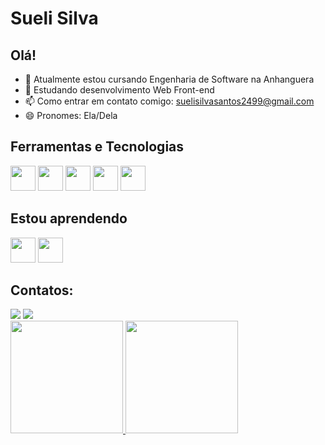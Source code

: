 # Sueli Silva
## Olá!

- 🔭 Atualmente estou cursando Engenharia de Software na Anhanguera
- 🌱 Estudando desenvolvimento Web Front-end
- 📫 Como entrar em contato comigo: suelisilvasantos2499@gmail.com
- 😄 Pronomes: Ela/Dela
  
## Ferramentas e Tecnologias
<img src="https://cdn.jsdelivr.net/gh/devicons/devicon@latest/icons/canva/canva-original.svg" width="40" height="40"/> <img src="https://cdn.jsdelivr.net/gh/devicons/devicon@latest/icons/github/github-original.svg" width="40" height="40"/>  <img src="https://cdn.jsdelivr.net/gh/devicons/devicon@latest/icons/vscode/vscode-original.svg" width="40" height="40"/> 
<img src="https://cdn.jsdelivr.net/gh/devicons/devicon@latest/icons/html5/html5-original.svg" width="40" height="40"/>
<img src="https://cdn.jsdelivr.net/gh/devicons/devicon@latest/icons/css3/css3-original.svg" width="40" height="40"/>

## Estou aprendendo
<img src="https://cdn.jsdelivr.net/gh/devicons/devicon@latest/icons/python/python-original.svg" width="40" height="40"/> <img src="https://cdn.jsdelivr.net/gh/devicons/devicon@latest/icons/javascript/javascript-original.svg" width="40" height="40"/> 

## Contatos:
<div>
<a href = "mailto:suelisilvasantos@gmail.com"><img loading="lazy" src="https://img.shields.io/badge/Gmail-D14836?style=for-the-badge&logo=gmail&logoColor=white" target="_blank"></a> <a href="https://www.linkedin.com/in/sueli-silva-santos-618693258/" target="_blank"><img loading="lazy" src="https://img.shields.io/badge/-LinkedIn-%230077B5?style=for-the-badge&logo=linkedin&logoColor=white" target="_blank"></a>  
<div>
  
<div>
<a href="https://github.com/SueliProjects">
<img loading="lazy" height="180em" src="https://github-readme-stats.vercel.app/api?username=SueliProjects&show_icons=true&theme=dark&include_all_commits=true&count_private=true"/>
<img loading="lazy" height="180em" src="https://github-readme-stats.vercel.app/api/top-langs/?username=SueliProjects&layout=compact&langs_count=7&theme=dark"/>
</div>

